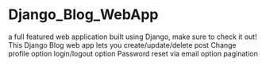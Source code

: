 # Django_Blog_WebApp
a full featured web application built using Django, make sure to check it out!
This Django Blog web app lets you create/update/delete post
Change profile option
login/logout option
Password reset via email option
pagination
